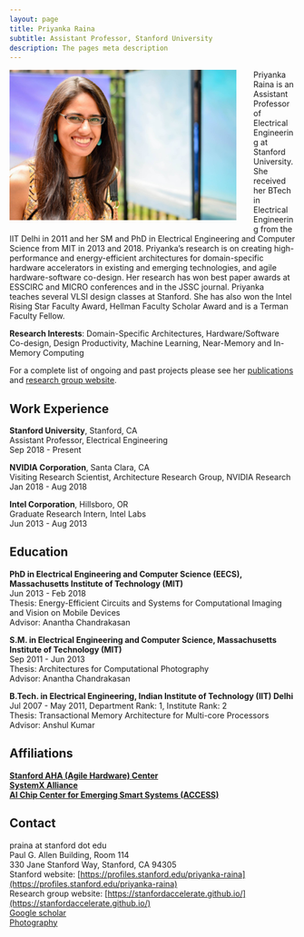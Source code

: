 ```yaml
---
layout: page
title: Priyanka Raina
subtitle: Assistant Professor, Stanford University
description: The pages meta description
---
```


<img src="/assets/images/priyanka-raina.jpeg" width="400" align="left" style="padding-right: 30px; padding-bottom: 20px;"> Priyanka Raina is an Assistant Professor of Electrical Engineering at Stanford University. She received her BTech in Electrical Engineering from the IIT Delhi in 2011 and her SM and PhD in Electrical Engineering and Computer Science from MIT in 2013 and 2018. Priyanka’s research is on creating high-performance and energy-efficient architectures for domain-specific hardware accelerators in existing and emerging technologies, and agile hardware-software co-design. Her research has won best paper awards at ESSCIRC and MICRO conferences and in the JSSC journal. Priyanka teaches several VLSI design classes at Stanford. She has also won the Intel Rising Star Faculty Award, Hellman Faculty Scholar Award and is a Terman Faculty Fellow.

**Research Interests**: Domain-Specific Architectures, Hardware/Software Co-design, Design Productivity, Machine Learning, Near-Memory and In-Memory Computing

For a complete list of ongoing and past projects please see her [publications](https://priyanka-raina.github.io/publications/) and [research group website](https://stanfordaccelerate.github.io/).

## Work Experience
**Stanford University**, Stanford, CA    
Assistant Professor, Electrical Engineering  
Sep 2018 - Present  

**NVIDIA Corporation**, Santa Clara, CA    
Visiting Research Scientist, Architecture Research Group, NVIDIA Research  
Jan 2018 - Aug 2018  

**Intel Corporation**, Hillsboro, OR    
Graduate Research Intern, Intel Labs    
Jun 2013 - Aug 2013     

## Education

**PhD in Electrical Engineering and Computer Science (EECS), Massachusetts Institute of Technology (MIT)**  
Jun 2013 - Feb 2018  
Thesis: Energy-Efficient Circuits and Systems for Computational Imaging and Vision on Mobile Devices  
Advisor: Anantha Chandrakasan   

**S.M. in Electrical Engineering and Computer Science, Massachusetts Institute of Technology (MIT)**  
Sep 2011 - Jun 2013  
Thesis: Architectures for Computational Photography  
Advisor: Anantha Chandrakasan  

**B.Tech. in Electrical Engineering, Indian Institute of Technology (IIT) Delhi**  
Jul 2007 - May 2011, Department Rank: 1, Institute Rank: 2   
Thesis: Transactional Memory Architecture for Multi-core Processors  
Advisor: Anshul Kumar  

## Affiliations
**[Stanford AHA (Agile Hardware) Center](https://aha.stanford.edu/)**  
**[SystemX Alliance](https://systemx.stanford.edu/)**  
**[AI Chip Center for Emerging Smart Systems (ACCESS)](https://inno-access.hk)**  

## Contact
praina at stanford dot edu  
Paul G. Allen Building, Room 114  
330 Jane Stanford Way, Stanford, CA 94305  
Stanford website: [https://profiles.stanford.edu/priyanka-raina](https://profiles.stanford.edu/priyanka-raina)  
Research group website: [https://stanfordaccelerate.github.io/](https://stanfordaccelerate.github.io/)  
[Google scholar](https://scholar.google.com/citations?user=rx_hNNEAAAAJ&hl=en)  
[Photography](https://www.instagram.com/priyankaraina/?hl=en)

